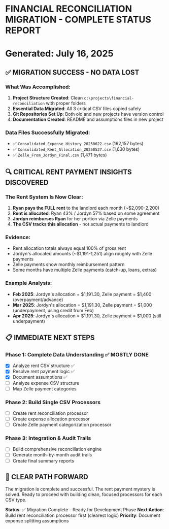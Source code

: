 # FINANCIAL RECONCILIATION MIGRATION - COMPLETE STATUS REPORT
# Generated: July 16, 2025

## ✅ MIGRATION SUCCESS - NO DATA LOST

### What Was Accomplished:
1. **Project Structure Created**: Clean `c:\projects\financial-reconciliation` with proper folders
2. **Essential Data Migrated**: All 3 critical CSV files copied safely
3. **Git Repositories Set Up**: Both old and new projects have version control
4. **Documentation Created**: README and assumptions files in new project

### Data Files Successfully Migrated:
- ✅ `Consolidated_Expense_History_20250622.csv` (162,157 bytes)
- ✅ `Consolidated_Rent_Allocation_20250527.csv` (1,630 bytes)
- ✅ `Zelle_From_Jordyn_Final.csv` (1,471 bytes)

## 🔍 CRITICAL RENT PAYMENT INSIGHTS DISCOVERED

### The Rent System Is Now Clear:
1. **Ryan pays the FULL rent** to the landlord each month (~$2,090-2,200)
2. **Rent is allocated**: Ryan 43% / Jordyn 57% based on some agreement
3. **Jordyn reimburses Ryan** for her portion via Zelle payments
4. **The CSV tracks this allocation** - not actual payments to landlord

### Evidence:
- Rent allocation totals always equal 100% of gross rent
- Jordyn's allocated amounts (~$1,191-1,251) align roughly with Zelle payments
- Zelle payments show monthly reimbursement pattern
- Some months have multiple Zelle payments (catch-up, loans, extras)

### Example Analysis:
- **Feb 2025**: Jordyn's allocation = $1,191.30, Zelle payment = $1,400 (overpayment/advance)
- **Mar 2025**: Jordyn's allocation = $1,191.30, Zelle payment = $1,000 (underpayment, using credit from Feb)
- **Apr 2025**: Jordyn's allocation = $1,191.30, Zelle payment = $1,000 (still underpayment)

## 📋 IMMEDIATE NEXT STEPS

### Phase 1: Complete Data Understanding ✅ MOSTLY DONE
- [x] Analyze rent CSV structure ✅
- [x] Resolve rent payment logic ✅ 
- [x] Document assumptions ✅
- [ ] Analyze expense CSV structure
- [ ] Map Zelle payment categories

### Phase 2: Build Single CSV Processors
- [ ] Create rent reconciliation processor
- [ ] Create expense allocation processor  
- [ ] Create Zelle payment categorization processor

### Phase 3: Integration & Audit Trails
- [ ] Build comprehensive reconciliation engine
- [ ] Generate month-by-month audit trails
- [ ] Create final summary reports

## 🎯 CLEAR PATH FORWARD

The migration is complete and successful. The rent payment mystery is solved. 
Ready to proceed with building clean, focused processors for each CSV type.

**Status**: ✅ Migration Complete - Ready for Development Phase
**Next Action**: Build rent reconciliation processor first (clearest logic)
**Priority**: Document expense splitting assumptions
